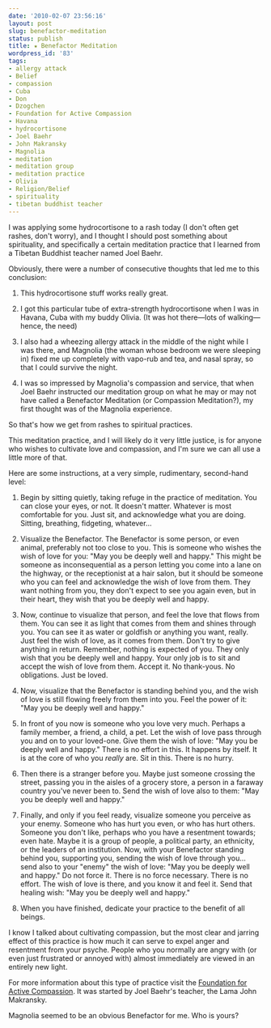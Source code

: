 ```yaml
---
date: '2010-02-07 23:56:16'
layout: post
slug: benefactor-meditation
status: publish
title: ★ Benefactor Meditation
wordpress_id: '83'
tags:
- allergy attack
- Belief
- compassion
- Cuba
- Don
- Dzogchen
- Foundation for Active Compassion
- Havana
- hydrocortisone
- Joel Baehr
- John Makransky
- Magnolia
- meditation
- meditation group
- meditation practice
- Olivia
- Religion/Belief
- spirituality
- tibetan buddhist teacher
---
```


I was applying some hydrocortisone to a rash today (I don't often get rashes, don't worry), and I thought I should post something about spirituality, and specifically a certain meditation practice that I learned from a Tibetan Buddhist teacher named Joel Baehr.

Obviously, there were a number of consecutive thoughts that led me to this conclusion:



	
  1. This hydrocortisone stuff works really great.

	
  2. I got this particular tube of extra-strength hydrocortisone when I was in Havana, Cuba with my buddy Olivia. (It was hot there—lots of walking—hence, the need)

	
  3. I also had a wheezing allergy attack in the middle of the night while I was there, and Magnolia (the woman whose bedroom we were sleeping in) fixed me up completely with vapo-rub and tea, and nasal spray, so that I could survive the night.

	
  4. I was so impressed by Magnolia's compassion and service, that when Joel Baehr instructed our meditation group on what he may or may not have called a Benefactor Meditation (or Compassion Meditation?), my first thought was of the Magnolia experience.


So that's how we get from rashes to spiritual practices.

This meditation practice, and I will likely do it very little justice, is for anyone who wishes to cultivate love and compassion, and I'm sure we can all use a little more of that.

Here are some instructions, at a very simple, rudimentary, second-hand level:

	
  1. Begin by sitting quietly, taking refuge in the practice of meditation. You can close your eyes, or not. It doesn't matter. Whatever is most comfortable for you. Just sit, and acknowledge what you are doing. Sitting, breathing, fidgeting, whatever...

	
  2. Visualize the Benefactor. The Benefactor is some person, or even animal, preferably not too close to you. This is someone who wishes the wish of love for you: "May you be deeply well and happy." This might be someone as inconsequential as a person letting you come into a lane on the highway, or the receptionist at a hair salon, but it should be someone who you can feel and acknowledge the wish of love from them. They want nothing from you, they don't expect to see you again even, but in their heart, they wish that you be deeply well and happy.

	
  3. Now, continue to visualize that person, and feel the love that flows from them. You can see it as light that comes from them and shines through you. You can see it as water or goldfish or anything you want, really. Just feel the wish of love, as it comes from them. Don't try to give anything in return. Remember, nothing is expected of you. They only wish that you be deeply well and happy. Your only job is to sit and accept the wish of love from them. Accept it. No thank-yous. No obligations. Just be loved.

	
  4. Now, visualize that the Benefactor is standing behind you, and the wish of love is still flowing freely from them into you. Feel the power of it: "May you be deeply well and happy."

	
  5. In front of you now is someone who you love very much. Perhaps a family member, a friend, a child, a pet. Let the wish of love pass through you and on to your loved-one. Give them the wish of love: "May you be deeply well and happy." There is no effort in this. It happens by itself. It is at the core of who you _really_ are. Sit in this. There is no hurry.

	
  6. Then there is a stranger before you. Maybe just someone crossing the street, passing you in the aisles of a grocery store, a person in a faraway country you've never been to. Send the wish of love also to them: "May you be deeply well and happy."

	
  7. Finally, and only if you feel ready, visualize someone you perceive as your enemy. Someone who has hurt you even, or who has hurt others. Someone you don't like, perhaps who you have a resentment towards; even hate. Maybe it is a group of people, a political party, an ethnicity, or the leaders of an institution. Now, with your Benefactor standing behind you, supporting you, sending the wish of love through you... send also to your "enemy" the wish of love: "May you be deeply well and happy." Do not force it. There is no force necessary. There is no effort. The wish of love is there, and you know it and feel it. Send that healing wish: "May you be deeply well and happy."

	
  8. When you have finished, dedicate your practice to the benefit of all beings.


I know I talked about cultivating compassion, but the most clear and jarring effect of this practice is how much it can serve to expel anger and resentment from your psyche. People who you normally are angry with (or even just frustrated or annoyed with) almost immediately are viewed in an entirely new light.

For more information about this type of practice visit the [Foundation for Active Compassion](http://www.foundationforactivecompassion.org/default.aspx). It was started by Joel Baehr's teacher, the Lama John Makransky.

Magnolia seemed to be an obvious Benefactor for me. Who is yours?
